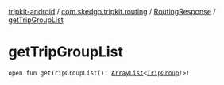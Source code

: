 [tripkit-android](../../index.md) / [com.skedgo.tripkit.routing](../index.md) / [RoutingResponse](index.md) / [getTripGroupList](./get-trip-group-list.md)

# getTripGroupList

`open fun getTripGroupList(): `[`ArrayList`](https://docs.oracle.com/javase/7/docs/api/java/util/ArrayList.html)`<`[`TripGroup`](../-trip-group/index.md)`!>!`